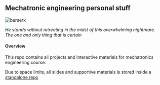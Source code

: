 ## Mechatronic engineering personal stuff
![berserk](berserk.gif)

_He stands without retreating in the midst of this overwhelming nightmare. The one and only thing that is certain_

#### Overview
This repo contains all projects and interactive materials for mechatronics engineering course.

Due to space limits, all slides and supportive materials is stored inside a [standalone repo](https://github.com/alterlleo/Mechatronics-slides)
